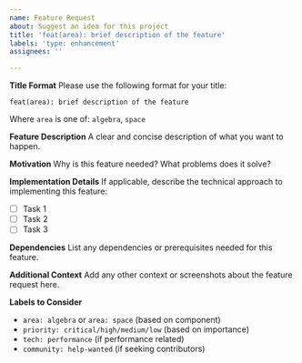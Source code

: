 ```yaml
---
name: Feature Request
about: Suggest an idea for this project
title: 'feat(area): brief description of the feature'
labels: 'type: enhancement'
assignees: ''

---
```


**Title Format**
Please use the following format for your title:
```
feat(area): brief description of the feature
```
Where `area` is one of: `algebra`, `space`

**Feature Description**
A clear and concise description of what you want to happen.

**Motivation**
Why is this feature needed? What problems does it solve?

**Implementation Details**
If applicable, describe the technical approach to implementing this feature:
- [ ] Task 1
- [ ] Task 2
- [ ] Task 3

**Dependencies**
List any dependencies or prerequisites needed for this feature.

**Additional Context**
Add any other context or screenshots about the feature request here.

**Labels to Consider**
- `area: algebra` or `area: space` (based on component)
- `priority: critical/high/medium/low` (based on importance)
- `tech: performance` (if performance related)
- `community: help-wanted` (if seeking contributors)